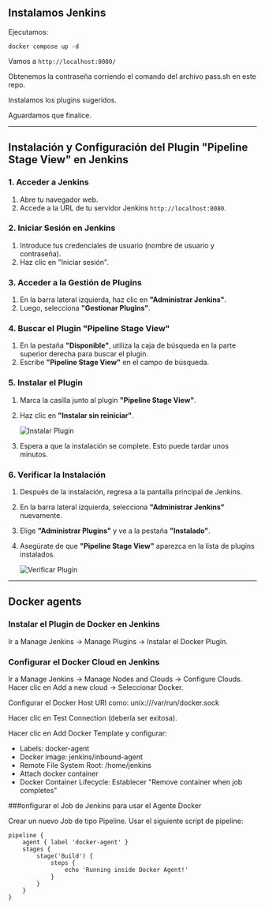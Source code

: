 ## Instalamos Jenkins

Ejecutamos:

```
docker compose up -d
```

Vamos a `http://localhost:8080/`

Obtenemos la contraseña corriendo el comando del archivo pass.sh en este repo. 

Instalamos los plugins sugeridos. 

Aguardamos que finalice.


--------------

## Instalación y Configuración del Plugin "Pipeline Stage View" en Jenkins

### 1. Acceder a Jenkins

1. Abre tu navegador web.
2. Accede a la URL de tu servidor Jenkins `http://localhost:8080`.

### 2. Iniciar Sesión en Jenkins

1. Introduce tus credenciales de usuario (nombre de usuario y contraseña).
2. Haz clic en "Iniciar sesión".

### 3. Acceder a la Gestión de Plugins

1. En la barra lateral izquierda, haz clic en **"Administrar Jenkins"**.
2. Luego, selecciona **"Gestionar Plugins"**.

### 4. Buscar el Plugin "Pipeline Stage View"

1. En la pestaña **"Disponible"**, utiliza la caja de búsqueda en la parte superior derecha para buscar el plugin.
2. Escribe **"Pipeline Stage View"** en el campo de búsqueda.

### 5. Instalar el Plugin

1. Marca la casilla junto al plugin **"Pipeline Stage View"**.
2. Haz clic en **"Instalar sin reiniciar"**.

   ![Instalar Plugin](https://www.jenkins.io/images/screenshots/manage_plugins/available_plugins.png)

3. Espera a que la instalación se complete. Esto puede tardar unos minutos.

### 6. Verificar la Instalación

1. Después de la instalación, regresa a la pantalla principal de Jenkins.
2. En la barra lateral izquierda, selecciona **"Administrar Jenkins"** nuevamente.
3. Elige **"Administrar Plugins"** y ve a la pestaña **"Instalado"**.
4. Asegúrate de que **"Pipeline Stage View"** aparezca en la lista de plugins instalados.

   ![Verificar Plugin](https://www.jenkins.io/images/screenshots/manage_plugins/installed_plugins.png)


-------

## Docker agents

### Instalar el Plugin de Docker en Jenkins

Ir a Manage Jenkins → Manage Plugins → Instalar el Docker Plugin.

### Configurar el Docker Cloud en Jenkins

Ir a Manage Jenkins → Manage Nodes and Clouds → Configure Clouds.
Hacer clic en Add a new cloud → Seleccionar Docker.

Configurar el Docker Host URI como:
unix:///var/run/docker.sock

Hacer clic en Test Connection (debería ser exitosa).

Hacer clic en Add Docker Template y configurar:

- Labels: docker-agent
- Docker image: jenkins/inbound-agent
- Remote File System Root: /home/jenkins
- Attach docker container
- Docker Container Lifecycle: Establecer "Remove container when job completes"

###onfigurar el Job de Jenkins para usar el Agente Docker

Crear un nuevo Job de tipo Pipeline.
Usar el siguiente script de pipeline:

```
pipeline {
    agent { label 'docker-agent' }
    stages {
        stage('Build') {
            steps {
                echo 'Running inside Docker Agent!'
            }
        }
    }
}

```
